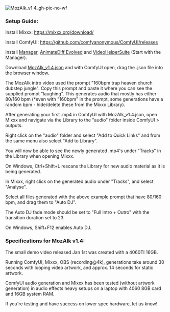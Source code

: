 
![MozAIk_v1 4_gh-pic-no-wf](https://github.com/user-attachments/assets/82ebb146-d65f-4395-84b6-0d272b9d9069)

### Setup Guide:

Install Mixxx: https://mixxx.org/download/

Install ComfyUI: https://github.com/comfyanonymous/ComfyUI/releases

Install [Manager](https://github.com/ltdrdata/ComfyUI-Manager), [AnimateDiff Evolved](https://github.com/Kosinkadink/ComfyUI-AnimateDiff-Evolved) and [VideoHelperSuite](https://github.com/Kosinkadink/ComfyUI-VideoHelperSuite) (Start with the Manager).

Download [MozAIk_v1.4.json](https://github.com/GomuSkelly/MozAIk/blob/main/MozAIk_v1/MozAIk_v1.4.json) and with ComfyUI open, drag the .json file into the browser window.

The MozAIk intro video used the prompt "160bpm trap heaven church dubstep jungle". Copy this prompt and paste it where you can see the supplied prompt "laughing". This generates audio that mostly has either 80/160 bpm (*even with "160bpm" in the prompt, some generations have a random bpm - hide/delete these from the Mixxx Library).

After generating your first .mp4 in ComfyUI with MozAIk_v1.4.json, open Mixxx and navigate via the Library to the "audio" folder inside ComfyUI > outputs.

Right click on the "audio" folder and select "Add to Quick Links" and from the same menu also select "Add to Library".

You will now be able to see the newly generated .mp4's under "Tracks" in the Library when opening Mixxx.

On Windows, Ctrl+Shift+L rescans the Library for new audio material as it is being generated.

In Mixxx, right click on the generated audio under "Tracks", and select "Analyse".

Select all files generated with the above example prompt that have 80/160 bpm, and drag them to "Auto DJ".

The Auto DJ fade mode should be set to "Full Intro + Outro" with the transition duration set to 23.

On Windows, Shift+F12 enables Auto DJ.

### Specifications for MozAIk v1.4:

The small demo video released Jan 1st was created with a 4060TI 16GB.

Running ComfyUI, Mixxx, OBS (recording@4k), generations take around 30 seconds with looping video artwork, and approx. 14 seconds for static artwork.

ComfyUI audio generation and Mixxx has been tested (without artwork generation) in audio effects heavy setups on a laptop with 4060 8GB card and 16GB system RAM.

If you're testing and have success on lower spec hardware, let us know!

